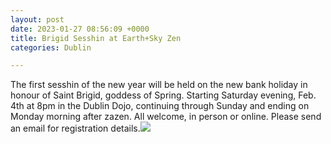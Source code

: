 ```yaml
---
layout: post
date: 2023-01-27 08:56:09 +0000
title: Brigid Sesshin at Earth+Sky Zen
categories: Dublin

---
```

The first sesshin of the new year will be held on the new bank holiday in honour of Saint Brigid, goddess of Spring. Starting Saturday evening, Feb. 4th at 8pm in the Dublin Dojo, continuing through Sunday and ending on Monday morning after zazen. All welcome, in person or online. Please send an email for registration details.![](https://zenireland.s3.eu-west-1.amazonaws.com/BRIGID_2023.jpg)